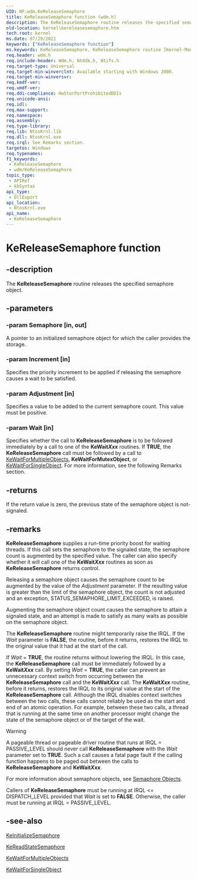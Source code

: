 ```yaml
---
UID: NF:wdm.KeReleaseSemaphore
title: KeReleaseSemaphore function (wdm.h)
description: The KeReleaseSemaphore routine releases the specified semaphore object.
old-location: kernel\kereleasesemaphore.htm
tech.root: kernel
ms.date: 07/29/2021
keywords: ["KeReleaseSemaphore function"]
ms.keywords: KeReleaseSemaphore, KeReleaseSemaphore routine [Kernel-Mode Driver Architecture], k105_43c9caa4-267a-43c4-8b48-f030e1c2f0d5.xml, kernel.kereleasesemaphore, wdm/KeReleaseSemaphore
req.header: wdm.h
req.include-header: Wdm.h, Ntddk.h, Ntifs.h
req.target-type: Universal
req.target-min-winverclnt: Available starting with Windows 2000.
req.target-min-winversvr: 
req.kmdf-ver: 
req.umdf-ver: 
req.ddi-compliance: HwStorPortProhibitedDDIs
req.unicode-ansi: 
req.idl: 
req.max-support: 
req.namespace: 
req.assembly: 
req.type-library: 
req.lib: NtosKrnl.lib
req.dll: NtosKrnl.exe
req.irql: See Remarks section.
targetos: Windows
req.typenames: 
f1_keywords:
 - KeReleaseSemaphore
 - wdm/KeReleaseSemaphore
topic_type:
 - APIRef
 - kbSyntax
api_type:
 - DllExport
api_location:
 - NtosKrnl.exe
api_name:
 - KeReleaseSemaphore
---
```


# KeReleaseSemaphore function

## -description

The **KeReleaseSemaphore** routine releases the specified semaphore object.

## -parameters

### -param Semaphore [in, out]

A pointer to an initialized semaphore object for which the caller provides the storage.

### -param Increment [in]

Specifies the priority increment to be applied if releasing the semaphore causes a wait to be satisfied.

### -param Adjustment [in]

Specifies a value to be added to the current semaphore count. This value must be positive.

### -param Wait [in]

Specifies whether the call to **KeReleaseSemaphore** is to be followed immediately by a call to one of the **KeWait*Xxx*** routines. If **TRUE**, the **KeReleaseSemaphore** call must be followed by a call to [KeWaitForMultipleObjects](./nf-wdm-kewaitformultipleobjects.md), **KeWaitForMutexObject**, or [KeWaitForSingleObject](./nf-wdm-kewaitforsingleobject.md). For more information, see the following Remarks section.

## -returns

If the return value is zero, the previous state of the semaphore object is not-signaled.

## -remarks

**KeReleaseSemaphore** supplies a run-time priority boost for waiting threads. If this call sets the semaphore to the signaled state, the semaphore count is augmented by the specified value. The caller can also specify whether it will call one of the **KeWait*Xxx*** routines as soon as **KeReleaseSemaphore** returns control.

Releasing a semaphore object causes the semaphore count to be augmented by the value of the *Adjustment* parameter. If the resulting value is greater than the limit of the semaphore object, the count is not adjusted and an exception, STATUS_SEMAPHORE_LIMIT_EXCEEDED, is raised.

Augmenting the semaphore object count causes the semaphore to attain a signaled state, and an attempt is made to satisfy as many waits as possible on the semaphore object.

The **KeReleaseSemaphore** routine might temporarily raise the IRQL. If the *Wait* parameter is **FALSE**, the routine, before it returns, restores the IRQL to the original value that it had at the start of the call.

If *Wait* = **TRUE**, the routine returns without lowering the IRQL. In this case, the **KeReleaseSemaphore** call must be immediately followed by a **KeWait*Xxx*** call. By setting *Wait* = **TRUE**, the caller can prevent an unnecessary context switch from occurring between the **KeReleaseSemaphore** call and the **KeWait*Xxx*** call. The **KeWait*Xxx*** routine, before it returns, restores the IRQL to its original value at the start of the **KeReleaseSemaphore** call. Although the IRQL disables context switches between the two calls, these calls cannot reliably be used as the start and end of an atomic operation. For example, between these two calls, a thread that is running at the same time on another processor might change the state of the semaphore object or of the target of the wait.

> [!WARNING]
> A pageable thread or pageable driver routine that runs at IRQL = PASSIVE_LEVEL should never call **KeReleaseSemaphore** with the *Wait* parameter set to **TRUE**. Such a call causes a fatal page fault if the calling function happens to be paged out between the calls to **KeReleaseSemaphore**  and **KeWait*Xxx***.

For more information about semaphore objects, see [Semaphore Objects](/windows-hardware/drivers/kernel/semaphore-objects).

Callers of **KeReleaseSemaphore** must be running at IRQL <= DISPATCH_LEVEL provided that *Wait* is set to **FALSE**. Otherwise, the caller must be running at IRQL = PASSIVE_LEVEL.

## -see-also

[KeInitializeSemaphore](./nf-wdm-keinitializesemaphore.md)

[KeReadStateSemaphore](./nf-wdm-kereadstatesemaphore.md)

[KeWaitForMultipleObjects](./nf-wdm-kewaitformultipleobjects.md)

[KeWaitForSingleObject](./nf-wdm-kewaitforsingleobject.md)
